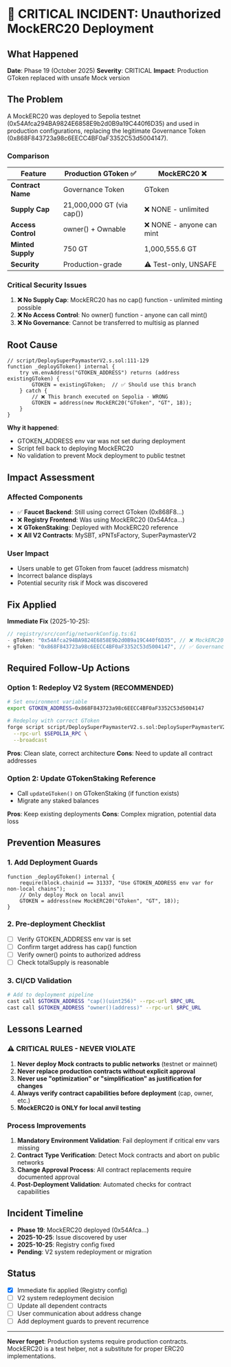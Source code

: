 # 🚨 CRITICAL INCIDENT: Unauthorized MockERC20 Deployment

## What Happened

**Date**: Phase 19 (October 2025)
**Severity**: CRITICAL
**Impact**: Production GToken replaced with unsafe Mock version

## The Problem

A MockERC20 was deployed to Sepolia testnet (0x54Afca294BA9824E6858E9b2d0B9a19C440f6D35) and used in production configurations, replacing the legitimate Governance Token (0x868F843723a98c6EECC4BF0aF3352C53d5004147).

### Comparison

| Feature | Production GToken ✅ | MockERC20 ❌ |
|---------|---------------------|--------------|
| **Contract Name** | Governance Token | GToken |
| **Supply Cap** | 21,000,000 GT (via cap()) | ❌ NONE - unlimited |
| **Access Control** | owner() + Ownable | ❌ NONE - anyone can mint |
| **Minted Supply** | 750 GT | 1,000,555.6 GT |
| **Security** | Production-grade | ⚠️ Test-only, UNSAFE |

### Critical Security Issues

1. **❌ No Supply Cap**: MockERC20 has no cap() function - unlimited minting possible
2. **❌ No Access Control**: No owner() function - anyone can call mint()
3. **❌ No Governance**: Cannot be transferred to multisig as planned

## Root Cause

```solidity
// script/DeploySuperPaymasterV2.s.sol:111-129
function _deployGToken() internal {
    try vm.envAddress("GTOKEN_ADDRESS") returns (address existingGToken) {
        GTOKEN = existingGToken;  // ✅ Should use this branch
    } catch {
        // ❌ This branch executed on Sepolia - WRONG
        GTOKEN = address(new MockERC20("GToken", "GT", 18));
    }
}
```

**Why it happened**: 
- GTOKEN_ADDRESS env var was not set during deployment
- Script fell back to deploying MockERC20
- No validation to prevent Mock deployment to public testnet

## Impact Assessment

### Affected Components
- ✅ **Faucet Backend**: Still using correct GToken (0x868F8...)
- ❌ **Registry Frontend**: Was using MockERC20 (0x54Afca...)
- ❌ **GTokenStaking**: Deployed with MockERC20 reference
- ❌ **All V2 Contracts**: MySBT, xPNTsFactory, SuperPaymasterV2

### User Impact
- Users unable to get GToken from faucet (address mismatch)
- Incorrect balance displays
- Potential security risk if Mock was discovered

## Fix Applied

**Immediate Fix** (2025-10-25):
```typescript
// registry/src/config/networkConfig.ts:61
- gToken: "0x54Afca294BA9824E6858E9b2d0B9a19C440f6D35", // ❌ MockERC20
+ gToken: "0x868F843723a98c6EECC4BF0aF3352C53d5004147", // ✅ Governance Token
```

## Required Follow-Up Actions

### Option 1: Redeploy V2 System (RECOMMENDED)
```bash
# Set environment variable
export GTOKEN_ADDRESS=0x868F843723a98c6EECC4BF0aF3352C53d5004147

# Redeploy with correct GToken
forge script script/DeploySuperPaymasterV2.s.sol:DeploySuperPaymasterV2 \
  --rpc-url $SEPOLIA_RPC \
  --broadcast
```

**Pros**: Clean slate, correct architecture
**Cons**: Need to update all contract addresses

### Option 2: Update GTokenStaking Reference
- Call `updateGToken()` on GTokenStaking (if function exists)
- Migrate any staked balances

**Pros**: Keep existing deployments
**Cons**: Complex migration, potential data loss

## Prevention Measures

### 1. Add Deployment Guards
```solidity
function _deployGToken() internal {
    require(block.chainid == 31337, "Use GTOKEN_ADDRESS env var for non-local chains");
    // Only deploy Mock on local anvil
    GTOKEN = address(new MockERC20("GToken", "GT", 18));
}
```

### 2. Pre-deployment Checklist
- [ ] Verify GTOKEN_ADDRESS env var is set
- [ ] Confirm target address has cap() function
- [ ] Verify owner() points to authorized address
- [ ] Check totalSupply is reasonable

### 3. CI/CD Validation
```bash
# Add to deployment pipeline
cast call $GTOKEN_ADDRESS "cap()(uint256)" --rpc-url $RPC_URL
cast call $GTOKEN_ADDRESS "owner()(address)" --rpc-url $RPC_URL
```

## Lessons Learned

### ⚠️ CRITICAL RULES - NEVER VIOLATE

1. **Never deploy Mock contracts to public networks** (testnet or mainnet)
2. **Never replace production contracts without explicit approval**
3. **Never use "optimization" or "simplification" as justification for changes**
4. **Always verify contract capabilities before deployment** (cap, owner, etc.)
5. **MockERC20 is ONLY for local anvil testing**

### Process Improvements

1. **Mandatory Environment Validation**: Fail deployment if critical env vars missing
2. **Contract Type Verification**: Detect Mock contracts and abort on public networks
3. **Change Approval Process**: All contract replacements require documented approval
4. **Post-Deployment Validation**: Automated checks for contract capabilities

## Incident Timeline

- **Phase 19**: MockERC20 deployed (0x54Afca...)
- **2025-10-25**: Issue discovered by user
- **2025-10-25**: Registry config fixed
- **Pending**: V2 system redeployment or migration

## Status

- [x] Immediate fix applied (Registry config)
- [ ] V2 system redeployment decision
- [ ] Update all dependent contracts
- [ ] User communication about address change
- [ ] Add deployment guards to prevent recurrence

---

**Never forget**: Production systems require production contracts. MockERC20 is a test helper, not a substitute for proper ERC20 implementations.
